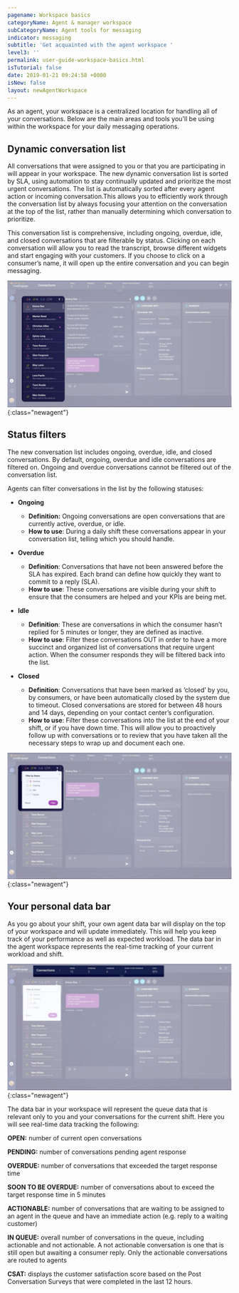```yaml
---
pagename: Workspace basics
categoryName: Agent & manager workspace
subCategoryName: Agent tools for messaging
indicator: messaging
subtitle: 'Get acquainted with the agent workspace '
level3: ''
permalink: user-guide-workspace-basics.html
isTutorial: false
date: 2019-01-21 09:24:58 +0000
isNew: false
layout: newAgentWorkspace
---
```


As an agent, your workspace is a centralized location for handling all of your conversations. Below are the main areas and tools you'll be using within the workspace for your daily messaging operations. 

## Dynamic conversation list

All conversations that were assigned to you or that you are participating in will appear in your workspace. The new dynamic conversation list is sorted by SLA, using automation to stay continually updated and prioritize the most urgent conversations. The list is automatically sorted after every agent action or incoming conversation.This allows you to efficiently work through the conversation list by always focusing your attention on the conversation at the top of the list, rather than manually determining which conversation to prioritize. 

This conversation list is comprehensive, including ongoing, overdue, idle, and closed conversations that are filterable by status. Clicking on each conversation will allow you to read the transcript, browse different widgets and start engaging with your customers. If you choose to click on a consumer’s name, it will open up the entire conversation and you can begin messaging.

![image alt text](img/agentlist.jpg){:class="newagent"}

## Status filters

The new conversation list includes ongoing, overdue, idle, and closed conversations. By default, ongoing, overdue and idle conversations are filtered on. Ongoing and overdue conversations cannot be filtered out of the conversation list. 

Agents can filter conversations in the list by the following statuses:

* **Ongoing**
    * **Definition:** Ongoing conversations are open conversations that are currently active, overdue, or idle.
    * **How to use**: During a daily shift these conversations appear in your conversation list, telling which you should handle.

* **Overdue**
    * **Definition**: Conversations that have not been answered before the SLA has expired. Each brand can define how quickly they want to commit to a reply (SLA). 
    * **How to use**: These conversations are visible during your shift to ensure that the consumers are helped and your KPIs are being met.

* **Idle**
    * **Definition**: These are conversations in which the consumer hasn’t replied for 5 minutes or longer, they are defined as inactive. 
    * **How to use**: Filter these conversations OUT in order to have a more succinct and organized list of conversations that require urgent action. When the consumer responds they will be filtered back into the list. 

* **Closed**
    * **Definition**: Conversations that have been marked as ‘closed’ by you, by consumers, or have been automatically closed by the system due to timeout. Closed conversations are stored for between 48 hours and 14 days, depending on your contact center’s configuration. 
    * **How to use**: Filter these conversations into the list at the end of your shift, or if you have down time. This will allow you to proactively follow up with conversations or to review that you have taken all the necessary steps to wrap up and document each one. 

![image alt text](img/filters.jpg){:class="newagent"}

## Your personal data bar

As you go about your shift, your own agent data bar will display on the top of your workspace and will update immediately. This will help you keep track of your performance as well as expected workload. The data bar in the agent workspace represents the real-time tracking of your current workload and shift.

![image alt text](img/databar.jpg){:class="newagent"}

The data bar in your workspace will represent the queue data that is relevant only to you and your conversations for the current shift. Here you will see real-time data tracking the following:

**OPEN:** number of current open conversations

**PENDING:** number of conversations pending agent response

**OVERDUE:** number of conversations that exceeded the target response time

**SOON TO BE OVERDUE:** number of conversations about to exceed the target response time in 5 minutes

**ACTIONABLE:** number of conversations that are waiting to be assigned to an agent in the queue and have an immediate action (e.g. reply to a waiting customer)

**IN QUEUE:** overall number of conversations in the queue, including actionable and not actionable. A not actionable conversation is one that is still open but awaiting a consumer reply. Only the actionable conversations are routed to agents

**CSAT:** displays the customer satisfaction score based on the Post Conversation Surveys that were completed in the last 12 hours.
